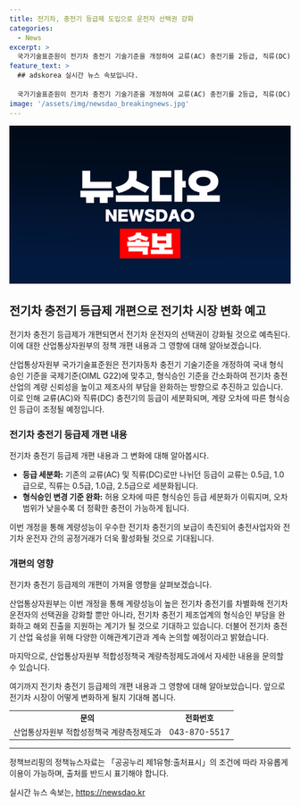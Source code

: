 ```yaml
---
title: 전기차, 충전기 등급제 도입으로 운전자 선택권 강화
categories:
  - News
excerpt: >
  국가기술표준원이 전기차 충전기 기술기준을 개정하여 교류(AC) 충전기를 2등급, 직류(DC) 충전기를 3등급으로 나누고, 등급을 세분화함으로써 전기차 운전자의 선택권이 강화될 것으로 전망된다. 이로써 전기차 충전 산업의 계량 신뢰성이 높아지고, 제조사의 부담도 줄어들 것으로 기대된다. 또한, 높은 계량성능을 갖춘 전기차 충전기의 보급이 확대되어 공정거래가 더욱 활성화될 것으로 전망되며, 국내외 전기차 충전기 산업 육성을 위한 지속적인 논의가 필요하다.
feature_text: >
  ## adskorea 실시간 뉴스 속보입니다.

  국가기술표준원이 전기차 충전기 기술기준을 개정하여 교류(AC) 충전기를 2등급, 직류(DC) 충전기를 3등급으로 나누고, 등급을 세분화함으로써 전기차 운전자의 선택권이 강화될 것으로 전망된다. 이로써 전기차 충전 산업의 계량 신뢰성이 높아지고, 제조사의 부담도 줄어들 것으로 기대된다. 또한, 높은 계량성능을 갖춘 전기차 충전기의 보급이 확대되어 공정거래가 더욱 활성화될 것으로 전망되며, 국내외 전기차 충전기 산업 육성을 위한 지속적인 논의가 필요하다.
image: '/assets/img/newsdao_breakingnews.jpg'
---
```


<p><img src="/assets/img/newsdao_breakingnews.jpg" alt="adskorea 속보" /></p>

<h2 data-ke-size="size26">전기차 충전기 등급제 개편으로 전기차 시장 변화 예고</h2>

<p>전기차 충전기 등급제가 개편되면서 전기차 운전자의 선택권이 강화될 것으로 예측된다. 이에 대한 산업통상자원부의 정책 개편 내용과 그 영향에 대해 알아보겠습니다.</p>

<p data-ke-size="size16">산업통상자원부 국가기술표준원은 전기자동차 충전기 기술기준을 개정하여 국내 형식승인 기준을 국제기준(OIML G22)에 맞추고, 형식승인 기준을 간소화하여 전기차 충전 산업의 계량 신뢰성을 높이고 제조사의 부담을 완화하는 방향으로 추진하고 있습니다. 이로 인해 교류(AC)와 직류(DC) 충전기의 등급이 세분화되며, 계량 오차에 따른 형식승인 등급이 조정될 예정입니다.</p>

<h3 data-ke-size="size22">전기차 충전기 등급제 개편 내용</h3>

<p>전기차 충전기 등급제 개편 내용과 그 변화에 대해 알아봅시다.</p>

<ul>
    <li><b>등급 세분화:</b> 기존의 교류(AC) 및 직류(DC)로만 나뉘던 등급이 교류는 0.5급, 1.0급으로, 직류는 0.5급, 1.0급, 2.5급으로 세분화됩니다.</li>
    <li><b>형식승인 변경 기준 완화:</b> 허용 오차에 따른 형식승인 등급 세분화가 이뤄지며, 오차 범위가 낮을수록 더 정확한 충전이 가능하게 됩니다.</li>
</ul>

<p>이번 개정을 통해 계량성능이 우수한 전기차 충전기의 보급이 촉진되어 충전사업자와 전기차 운전자 간의 공정거래가 더욱 활성화될 것으로 기대됩니다.</p>

<h3 data-ke-size="size22">개편의 영향</h3>

<p>전기차 충전기 등급제의 개편이 가져올 영향을 살펴보겠습니다.</p>

<p data-ke-size="size16">산업통상자원부는 이번 개정을 통해 계량성능이 높은 전기차 충전기를 차별화해 전기차 운전자의 선택권을 강화할 뿐만 아니라, 전기차 충전기 제조업계의 형식승인 부담을 완화하고 해외 진출을 지원하는 계기가 될 것으로 기대하고 있습니다. 더불어 전기차 충전기 산업 육성을 위해 다양한 이해관계기관과 계속 논의할 예정이라고 밝혔습니다.</p>

<p>마지막으로, 산업통상자원부 적합성정책국 계량측정제도과에서 자세한 내용을 문의할 수 있습니다.</p>

<p>여기까지 전기차 충전기 등급제의 개편 내용과 그 영향에 대해 알아보았습니다. 앞으로 전기차 시장이 어떻게 변화하게 될지 기대해 봅니다.</p>

<table>
    <tr>
        <td style="text-align: center; height: 17px;"><b>문의</b></td>
        <td style="text-align: center; height: 17px;"><b>전화번호</b></td>
    </tr>
    <tr>
        <td style="text-align: center; height: 17px;">산업통상자원부 적합성정책국 계량측정제도과</td>
        <td style="text-align: center; height: 17px;">043-870-5517</td>
    </tr>
</table>

<hr>

<p>정책브리핑의 정책뉴스자료는 「공공누리 제1유형:출처표시」의 조건에 따라 자유롭게 이용이 가능하며, 출처를 반드시 표기해야 합니다.</p>
실시간 뉴스 속보는, <a href="https://newsdao.kr" rel="dofollow">https://newsdao.kr</a>


